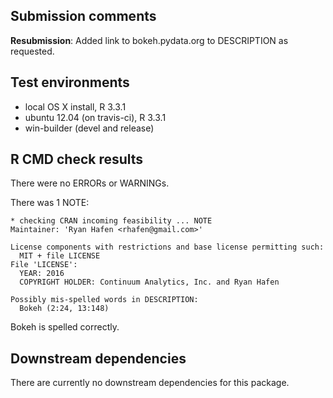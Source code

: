 ## Submission comments

**Resubmission**: Added link to bokeh.pydata.org to DESCRIPTION as requested.

## Test environments

* local OS X install, R 3.3.1
* ubuntu 12.04 (on travis-ci), R 3.3.1
* win-builder (devel and release)

## R CMD check results

There were no ERRORs or WARNINGs.

There was 1 NOTE:

    * checking CRAN incoming feasibility ... NOTE
    Maintainer: 'Ryan Hafen <rhafen@gmail.com>'

    License components with restrictions and base license permitting such:
      MIT + file LICENSE
    File 'LICENSE':
      YEAR: 2016
      COPYRIGHT HOLDER: Continuum Analytics, Inc. and Ryan Hafen

    Possibly mis-spelled words in DESCRIPTION:
      Bokeh (2:24, 13:148)

Bokeh is spelled correctly.

## Downstream dependencies

There are currently no downstream dependencies for this package.

